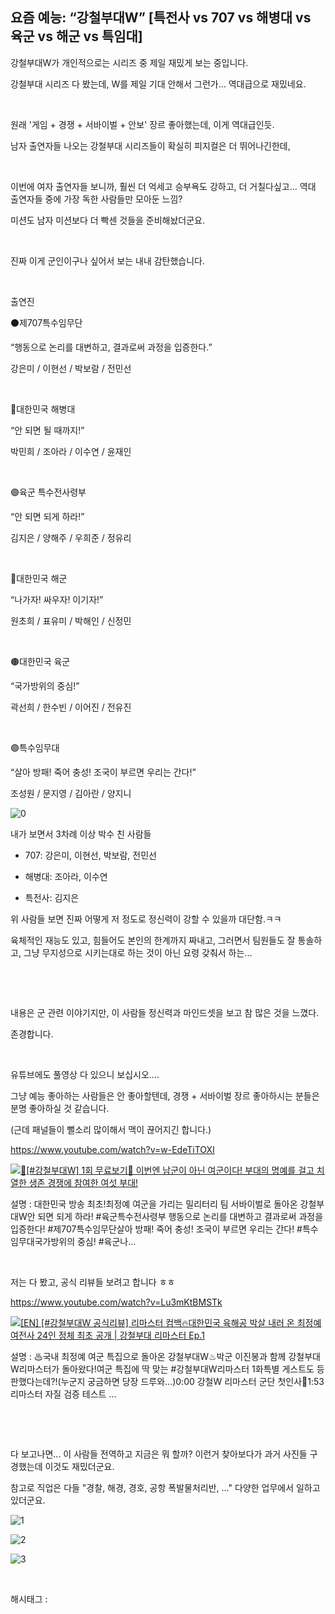 ## 요즘 예능: “강철부대W” [특전사 vs 707 vs 해병대 vs 육군 vs 해군 vs 특임대]

강철부대W가 개인적으로는 시리즈 중 제일 재밌게 보는 중입니다.

강철부대 시리즈 다 봤는데, W를 제일 기대 안해서 그런가... 역대급으로 재밌네요.

​

원래 '게임 + 경쟁 + 서바이벌 + 안보' 장르 좋아했는데, 이게 역대급인듯.

남자 출연자들 나오는 강철부대 시리즈들이 확실히 피지컬은 더 뛰어나긴한데,

​

이번에 여자 출연자들 보니까, 훨씬 더 억세고 승부욕도 강하고, 더 거칠다싶고... 역대 출연자들 중에 가장 독한 사람들만 모아둔 느낌?

미션도 남자 미션보다 더 빡센 것들을 준비해놨더군요.

​

진짜 이게 군인이구나 싶어서 보는 내내 감탄했습니다.

​

출연진

⚫제707특수임무단

“행동으로 논리를 대변하고, 결과로써 과정을 입증한다.”

강은미 / 이현선 / 박보람 / 전민선

​

🔴대한민국 해병대

“안 되면 될 때까지!”

박민희 / 조아라 / 이수연 / 윤재인

​

🟢육군 특수전사령부

“안 되면 되게 하라!”

김지은 / 양해주 / 우희준 / 정유리

​

🔵대한민국 해군

“나가자! 싸우자! 이기자!”

원초희 / 표유미 / 박해인 / 신정민

​

🟤대한민국 육군

“국가방위의 중심!”

곽선희 / 한수빈 / 이어진 / 전유진

​

🟣특수임무대

“살아 방패! 죽어 충성! 조국이 부르면 우리는 간다!”

조성원 / 문지영 / 김아란 / 양지니

![0](/asset/img/223679342830/0.png)

내가 보면서 3차례 이상 박수 친 사람들

- 707: 강은미, 이현선, 박보람, 전민선

- 해병대: 조아라, 이수연

- 특전사: 김지은

위 사람들 보면 진짜 어떻게 저 정도로 정신력이 강할 수 있을까 대단함.ㅋㅋ

육체적인 재능도 있고, 힘들어도 본인의 한계까지 짜내고, 그러면서 팀원들도 잘 통솔하고, 그냥 무지성으로 시키는대로 하는 것이 아닌 요령 갖춰서 하는...

​

​

내용은 군 관련 이야기지만, 이 사람들 정신력과 마인드셋을 보고 참 많은 것을 느꼈다.

존경합니다.

​

유튜브에도 풀영상 다 있으니 보십시오....

그냥 예능 좋아하는 사람들은 안 좋아할텐데, 경쟁 + 서바이벌 장르 좋아하시는 분들은 분명 좋아하실 것 같습니다.

(근데 패널들이 뻘소리 많이해서 맥이 끊어지긴 합니다.)

https://www.youtube.com/watch?v=w-EdeTiTOXI

[![🔴[#강철부대W] 1회 무료보기👀 이번엔 남군이 아닌 여군이다! 부대의 명예를 걸고 치열한 생존 경쟁에 참여한 여섯 부대!](https://i.ytimg.com/vi/w-EdeTiTOXI/hqdefault.jpg)](https://www.youtube.com/watch?v=w-EdeTiTOXI)

설명 : 대한민국 방송 최초!최정예 여군을 가리는 밀리터리 팀 서바이벌로 돌아온 강철부대W안 되면 되게 하라! #육군특수전사령부 행동으로 논리를 대변하고 결과로써 과정을 입증한다! #제707특수임무단살아 방패! 죽어 충성! 조국이 부르면 우리는 간다! #특수임무대국가방위의 중심! #육군나...

​

저는 다 봤고, 공식 리뷰들 보려고 합니다 ㅎㅎ

https://www.youtube.com/watch?v=Lu3mKtBMSTk

[![[EN] [#강철부대W 공식리뷰] 리마스터 컴백🔥대한민국 육해공 박살 내러 온 최정예 여전사 24인 정체 최초 공개 | 강철부대 리마스터 Ep.1](https://i.ytimg.com/vi/Lu3mKtBMSTk/hqdefault.jpg)](https://www.youtube.com/watch?v=Lu3mKtBMSTk)

설명 : ♨국내 최정예 여군 특집으로 돌아온 강철부대W♨박군 이진봉과 함께 강철부대W리마스터가 돌아왔다!여군 특집에 딱 맞는 #강철부대W리마스터 1화특별 게스트도 등판했다는데?!(누군지 궁금하면 당장 드루와...)0:00 강철W 리마스터 군단 첫인사🙇1:53 리마스터 자질 검증 테스트 ...

​

​

다 보고나면... 이 사람들 전역하고 지금은 뭐 할까? 이런거 찾아보다가 과거 사진들 구경했는데 이것도 재밌더군요.

참고로 직업은 다들 "경찰, 해경, 경호, 공항 폭발물처리반, ..." 다양한 업무에서 일하고 있더군요.

![1](/asset/img/223679342830/1.png)

![2](/asset/img/223679342830/2.png)

![3](/asset/img/223679342830/3.png)

​

 해시태그 : 